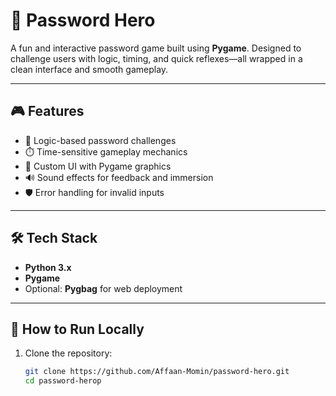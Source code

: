 # 🔐 Password Hero

A fun and interactive password game built using **Pygame**. Designed to challenge users with logic, timing, and quick reflexes—all wrapped in a clean interface and smooth gameplay.

---

## 🎮 Features

- 🧠 Logic-based password challenges
- ⏱️ Time-sensitive gameplay mechanics
- 🎨 Custom UI with Pygame graphics
- 🔊 Sound effects for feedback and immersion
- 🛡️ Error handling for invalid inputs

---

## 🛠️ Tech Stack

- **Python 3.x**
- **Pygame**
- Optional: **Pygbag** for web deployment

---

## 🚀 How to Run Locally

1. Clone the repository:
   ```bash
   git clone https://github.com/Affaan-Momin/password-hero.git
   cd password-herop
